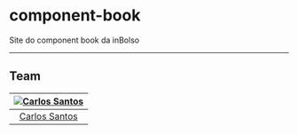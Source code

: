 # component-book

Site do component book da inBolso
_________


## Team

[![Carlos Santos](https://avatars.githubusercontent.com/u/49524331?v=3&s=75)](https://github.com/carlossantos74) |
:---: |
[Carlos Santos](https://github.com/carlossantos74) |
